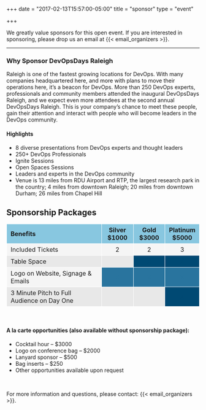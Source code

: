 +++
date = "2017-02-13T15:57:00-05:00"
title = "sponsor"
type = "event"


+++



<style>
	th 											{ font-weight:bold; }
	th:first-of-type 							{ width: 50%; text-align: left; }
	th 											{ width: 16.5%; text-align: center; background: #88c7e0; padding: 5px 10px; border: 1px solid #fff; }
	table tr td.sponsor-cell-shaded 			{ color: #29749e; background: #29749e; }
	td 											{ text-align: center; padding: 5px 10px; border: 1px solid #fff; }
	td:first-of-type 							{ text-align: left; }
	tr:nth-child(odd) td 						{ background: #e8e8e8; }
	tr:nth-child(odd) td.sponsor-cell-shaded	{ color: #004973; background: #004973; }
	tr:nth-child(even) td 						{ background: #f5f5f5; }
	table 										{ width: 100%;}
</style>
We greatly value sponsors for this open event.  If you are interested in sponsoring, please drop us an email at {{< email_organizers >}}.

<hr>

<h3>Why Sponsor DevOpsDays Raleigh</h3>

Raleigh is one of the fastest growing locations for DevOps. With many companies headquartered here, and more with plans to move their operations here, it’s a beacon for DevOps. More than 250 DevOps experts, professionals and community members attended the inaugural DevOpsDays Raleigh, and we expect even more attendees at the second annual DevOpsDays Raleigh. This is your company’s chance to meet these people, gain their attention and interact with people who will become leaders in the DevOps community. 

<h4>Highlights</h4>

* 8 diverse presentations from DevOps experts and thought leaders
* 250+ DevOps Professionals
* Ignite Sessions
* Open Spaces Sessions
* Leaders and experts in the DevOps community
* Venue is 13 miles from RDU Airport and RTP, the largest research park in the country;  4 miles from downtown Raleigh;  20 miles from downtown Durham; 26 miles from Chapel Hill 


<h2>Sponsorship Packages</h2>
<table>
	<tr>
		<th>Benefits</th>
		<th>Silver<br />$1000</th>
		<th>Gold<br />$3000</th>
		<th>Platinum<br />$5000</th>
	</tr>
	<tr>
		<td>Included Tickets</td>
		<td>2</td>
		<td>2</td>
		<td>3</td>
	</tr>
	<tr>
		<td>Table Space</td>
		<td></td>
		<td class="sponsor-cell-shaded">X</td>
		<td class="sponsor-cell-shaded">X</td>
	</tr>
	<tr>
		<td>Logo on Website, Signage & Emails</td>
		<td class="sponsor-cell-shaded">X</td>
		<td class="sponsor-cell-shaded">X</td>
		<td class="sponsor-cell-shaded">X</td>
	</tr>
	<tr>
		<td>3 Minute Pitch to Full Audience on Day One</td>
		<td></td>
		<td></td>
		<td class="sponsor-cell-shaded">X</td>
	</tr>
</table>

<br>

<h4>A la carte opportunities (also available without sponsorship package):</h4>

* Cocktail hour &ndash; $3000
* Logo on conference bag &ndash; $2000
* Lanyard sponsor &ndash; $500
* Bag inserts &ndash; $250
* Other opportunities available upon request

<br>

For more information and questions, please contact: {{< email_organizers >}}.